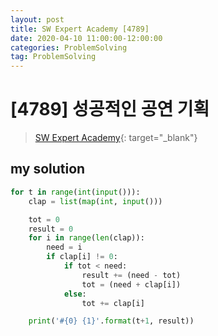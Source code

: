 ```yaml
---
layout: post
title: SW Expert Academy [4789]
date: 2020-04-10 11:00:00-12:00:00
categories: ProblemSolving
tag: ProblemSolving
---
```


# [4789] 성공적인 공연 기획
> [SW Expert Academy](https://swexpertacademy.com/main/main.do){: target="_blank"}

## my solution
```python
for t in range(int(input())):
    clap = list(map(int, input()))

    tot = 0
    result = 0
    for i in range(len(clap)):
        need = i
        if clap[i] != 0:
            if tot < need:
                result += (need - tot)
                tot = (need + clap[i])
            else:
                tot += clap[i]

    print('#{0} {1}'.format(t+1, result))
```
